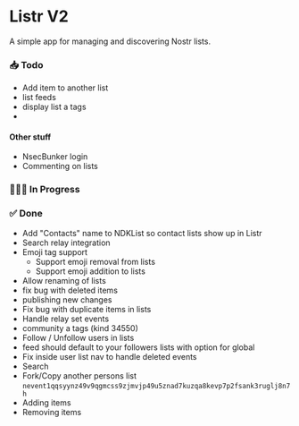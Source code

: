 # Listr V2

A simple app for managing and discovering Nostr lists.

### 📥 Todo

-   Add item to another list
-   list feeds
-   display list a tags
-

#### Other stuff

-   NsecBunker login
-   Commenting on lists

### 👨🏼‍💻 In Progress

### ✅ Done

-   Add "Contacts" name to NDKList so contact lists show up in Listr
-   Search relay integration
-   Emoji tag support
    -   Support emoji removal from lists
    -   Support emoji addition to lists
-   Allow renaming of lists
-   fix bug with deleted items
-   publishing new changes
-   Fix bug with duplicate items in lists
-   Handle relay set events
-   community a tags (kind 34550)
-   Follow / Unfollow users in lists
-   feed should default to your followers lists with option for global
-   Fix inside user list nav to handle deleted events
-   Search
-   Fork/Copy another persons list `nevent1qqsyynz49v9qgmcss9zjmvjp49u5znad7kuzqa8kevp7p2fsank3ruglj8n7h`
-   Adding items
-   Removing items

